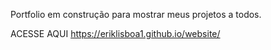 Portfolio em construção para mostrar meus projetos a todos.

ACESSE AQUI
https://eriklisboa1.github.io/website/
